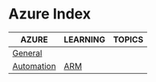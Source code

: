 # Azure Index

|AZURE|LEARNING|TOPICS|
|---|---|---|
|[General](azure-general)|||
|[Automation](azure-automation)|[ARM](azure-automation#arm)||